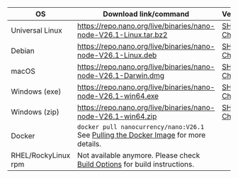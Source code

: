 | OS                  | Download link/command                                                                                                                                        | Verification                                                                                                        |
|---------------------|--------------------------------------------------------------------------------------------------------------------------------------------------------------|---------------------------------------------------------------------------------------------------------------------|
| Universal Linux     | https://repo.nano.org/live/binaries/nano-node-V26.1-Linux.tar.bz2                                                                                            | [SHA256 Checksum](https://repo.nano.org/live/binaries/nano-node-V26.1-Linux.tar.bz2.sha256)                         |
| Debian              | https://repo.nano.org/live/binaries/nano-node-V26.1-Linux.deb                                                                                                | [SHA256 Checksum](https://repo.nano.org/live/binaries/nano-node-V26.1-Linux.deb.sha256)                             |
| macOS               | https://repo.nano.org/live/binaries/nano-node-V26.1-Darwin.dmg                                                                                               | [SHA256 Checksum](https://s3.us-east-2.amazonaws.com/repo.nano.org/live/binaries/nano-node-V26.1-Darwin.dmg.sha256) |
| Windows (exe)       | https://repo.nano.org/live/binaries/nano-node-V26.1-win64.exe                                                                                                | [SHA256 Checksum](https://repo.nano.org/live/binaries/nano-node-V26.1-win64.exe.sha256)                             |
| Windows (zip)       | https://repo.nano.org/live/binaries/nano-node-V26.1-win64.zip                                                                                                | [SHA256 Checksum](https://repo.nano.org/live/binaries/nano-node-V26.1-win64.zip.sha256)                             |
| Docker              | `docker pull nanocurrency/nano:V26.1`<br />See [Pulling the Docker Image](/running-a-node/node-setup/#pulling-the-docker-image) for more details.            |                                                                                                                     |
| RHEL/RockyLinux rpm | Not available anymore. Please check [Build Options](#build-options) for build instructions.                                                          |                                                                                                                     |
